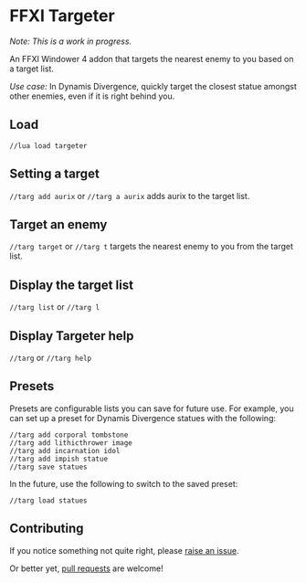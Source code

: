 # FFXI Targeter

*Note: This is a work in progress.*

An FFXI Windower 4 addon that targets the nearest enemy to you based on a target list.

*Use case:* In Dynamis Divergence, quickly target the closest statue amongst other enemies, even if it is right behind you.

## Load

`//lua load targeter`

## Setting a target

`//targ add aurix` or `//targ a aurix` adds aurix to the target list.

## Target an enemy

`//targ target` or `//targ t` targets the nearest enemy to you from the target list.

## Display the target list

`//targ list` or `//targ l`

## Display Targeter help

`//targ` or `//targ help`

## Presets

Presets are configurable lists you can save for future use. For example, you can set up a preset for Dynamis Divergence statues with the following:

```
//targ add corporal tombstone
//targ add lithicthrower image
//targ add incarnation idol
//targ add impish statue
//targ save statues
```

In the future, use the following to switch to the saved preset:

`//targ load statues`

## Contributing

If you notice something not quite right, please [raise an issue](https://github.com/xurion/ffxi-targeter/issues).

Or better yet, [pull requests](https://github.com/xurion/ffxi-targeter/pulls) are welcome!
